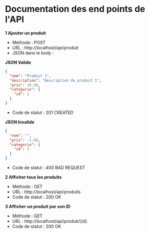 # Documentation des end points de l'API

**1 Ajouter un produit**

- Méthode : POST
- URL : http://localhost/api/produit
- JSON dans le body :

**JSON Valide**
```json
{
  "nom": "Produit 1",
  "description": "Description du produit 1",
  "prix": 10.99,
  "categorie": {
    "id": 1
  }
}
```
- Code de statut : 201 CREATED

**JSON Invalide**
```json
{
  "nom": "",
  "prix": -1.00,
  "categorie": {
    "id": 1
  }
}
```
- Code de statut : 400 BAD REQUEST

**2 Afficher tous les produits**

- Méthode : GET
- URL : http://localhost/api/produits
- Code de statut : 200 OK

**3 Afficher un produit par son ID**

- Méthode : GET
- URL : http://localhost/api/produit/{id}
- Code de statut : 200 OK
